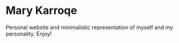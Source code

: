 # Mary Karroqe
Personal website and minimalistic representation of myself and my personality.  Enjoy!

